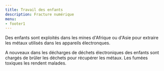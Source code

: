 ```yaml
---
title: Travail des enfants
description: Fracture numérique
menu:
- footer1
---
```


Des enfants sont exploités dans les mines d'Afrique ou d'Asie pour extraire les métaux utilisés dans les appareils électronques.

A nouveaux dans les décharges de déchets électroniques des enfants sont chargés de brûler les déchets pour récupérer les métaux.
Les fumées toxiques les rendent malades.